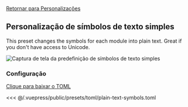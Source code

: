 [Retornar para Personalizações](./README.md#plain-text-symbols)

## Personalização de símbolos de texto simples

This preset changes the symbols for each module into plain text. Great if you don't have access to Unicode.

![Captura de tela da predefinição de símbolos de texto simples](/presets/img/plain-text-symbols.png)

### Configuração

[Clique para baixar o TOML](/presets/toml/plain-text-symbols.toml)

<<< @/.vuepress/public/presets/toml/plain-text-symbols.toml
